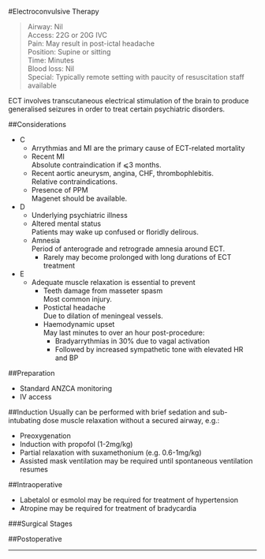 #Electroconvulsive Therapy
>Airway: Nil <br>
>Access: 22G or 20G IVC <br>
>Pain: May result in post-ictal headache <br>
>Position: Supine or sitting <br>
>Time: Minutes <br>
>Blood loss: Nil <br>
>Special: Typically remote setting with paucity of resuscitation staff available <br>

ECT involves transcutaneous electrical stimulation of the brain to produce generalised seizures in order to treat certain psychiatric disorders.

##Considerations
* C
	* Arrythmias and MI are the primary cause of ECT-related mortality
	* Recent MI  
	Absolute contraindication if ⩽3 months.
	* Recent aortic aneurysm, angina, CHF, thrombophlebitis.  
	Relative contraindications.
	* Presence of PPM  
	Magenet should be available.
* D
	* Underlying psychiatric illness
	* Altered mental status  
	Patients may wake up confused or floridly delirous.
	* Amnesia  
	Period of anterograde and retrograde amnesia around ECT.
		* Rarely may become prolonged with  long durations of ECT treatment
* E
	* Adequate muscle relaxation is essential to prevent
		* Teeth damage from masseter spasm  
		Most common injury.
		* Postictal headache  
		Due to dilation of meningeal vessels.
		* Haemodynamic upset  
		May last minutes to over an hour post-procedure:
			* Bradyarrythmias in 30% due to vagal activation
			* Followed by increased sympathetic tone with elevated HR and BP


##Preparation
* Standard ANZCA monitoring
* IV access

##Induction
Usually can be performed with brief sedation and sub-intubating dose muscle relaxation without a secured airway, e.g.:
* Preoxygenation
* Induction with propofol (1-2mg/kg)
* Partial relaxation with suxamethonium (e.g. 0.6-1mg/kg)
* Assisted mask ventilation may be required until spontaneous ventilation resumes

##Intraoperative
* Labetalol or esmolol may be required for treatment of hypertension
* Atropine may be required for treatment of bradycardia

###Surgical Stages

##Postoperative


---